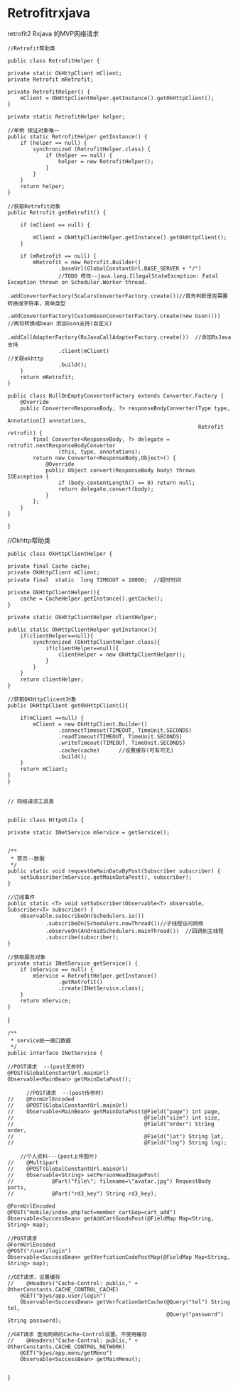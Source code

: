 # Retrofitrxjava

retrofit2 Rxjava 的MVP网络请求


    //Retrofit帮助类

    public class RetrofitHelper {

    private static OkHttpClient mClient;
    private Retrofit mRetrofit;

    private RetrofitHelper() {
        mClient = OkHttpClientHelper.getInstance().getOkHttpClient();
    }

    private static RetrofitHelper helper;

    //单例 保证对象唯一
    public static RetrofitHelper getInstance() {
        if (helper == null) {
            synchronized (RetrofitHelper.class) {
                if (helper == null) {
                    helper = new RetrofitHelper();
                }
            }
        }
        return helper;
    }

    //获取Retrofit对象
    public Retrofit getRetrofit() {

        if (mClient == null) {

            mClient = OkHttpClientHelper.getInstance().getOkHttpClient();
        }

        if (mRetrofit == null) {
            mRetrofit = new Retrofit.Builder()
                    .baseUrl(GlobalConstantUrl.BASE_SERVER + "/")
                    //TODO 修改--java.lang.IllegalStateException: Fatal Exception thrown on Scheduler.Worker thread.
                    .addConverterFactory(ScalarsConverterFactory.create())//首先判断是否需要转换成字符串，简单类型
                    .addConverterFactory(CustomGsonConverterFactory.create(new Gson()))  //再将转换成bean 添加Gson支持(自定义)
                    .addCallAdapterFactory(RxJavaCallAdapterFactory.create())  //添加RxJava支持
                    .client(mClient)                                            //关联okhttp
                    .build();
        }
        return mRetrofit;
    }

    public class NullOnEmptyConverterFactory extends Converter.Factory {
        @Override
        public Converter<ResponseBody, ?> responseBodyConverter(Type type,
                                                                Annotation[] annotations,
                                                                Retrofit retrofit) {
            final Converter<ResponseBody, ?> delegate = retrofit.nextResponseBodyConverter
                    (this, type, annotations);
            return new Converter<ResponseBody,Object>() {
                @Override
                public Object convert(ResponseBody body) throws IOException {
                    if (body.contentLength() == 0) return null;
                    return delegate.convert(body);
                }
            };
        }
    }

    }


 //Okhttp帮助类

    public class OkHttpClientHelper {

    private final Cache cache;
    private OkHttpClient mClient;
    private final  static  long TIMEOUT = 10000;  //超时时间

    private OkHttpClientHelper(){
        cache = CacheHelper.getInstance().getCache();
    }

    private static OkHttpClientHelper clientHelper;

    public static OkHttpClientHelper getInstance(){
        if(clientHelper==null){
            synchronized (OkHttpClientHelper.class){
                if(clientHelper==null){
                    clientHelper = new OkHttpClientHelper();
                }
            }
        }
        return clientHelper;
    }

    //获取OKHttpClicent对象
    public OkHttpClient getOkHttpClient(){

        if(mClient ==null) {
            mClient = new OkHttpClient.Builder()
                    .connectTimeout(TIMEOUT, TimeUnit.SECONDS)
                    .readTimeout(TIMEOUT, TimeUnit.SECONDS)
                    .writeTimeout(TIMEOUT, TimeUnit.SECONDS)
                    .cache(cache)      //设置缓存(可有可无)
                    .build();
        }
        return mClient;
    }
    }


    // 网络请求工具类


    public class HttpUtils {

    private static INetService mService = getService();


    /**
     * 首页--数据
     */
    public static void requestGeMainDataByPost(Subscriber subscriber) {
        setSubscriber(mService.getMainDataPost(), subscriber);
    }

    //订阅事件
    public static <T> void setSubscriber(Observable<T> observable, Subscriber<T> subscriber) {
        observable.subscribeOn(Schedulers.io())
                .subscribeOn(Schedulers.newThread())//子线程访问网络
                .observeOn(AndroidSchedulers.mainThread())  //回调到主线程
                .subscribe(subscriber);
    }

    //获取服务对象
    private static INetService getService() {
        if (mService == null) {
            mService = RetrofitHelper.getInstance()
                    .getRetrofit()
                    .create(INetService.class);
        }
        return mService;
    }

  }


    /**
     * service统一接口数据
     */
    public interface INetService {

    //POST请求  --(post无参时)
    @POST(GlobalConstantUrl.mainUrl)
    Observable<MainBean> getMainDataPost();

          //POST请求  --(post传参时)
    //    @FormUrlEncoded
    //    @POST(GlobalConstantUrl.mainUrl)
    //    Observable<MainBean> getMainDataPost(@Field("page") int page,
    //                                         @Field("size") int size,
    //                                         @Field("order") String order,
    //                                         @Field("lat") String lat,
    //                                         @Field("lng") String lng);

        //个人资料---(post上传图片)
    //    @Multipart
    //    @POST(GlobalConstantUrl.mainUrl)
    //    Observable<String> setPersonHeadImagePost(
    //            @Part("file\"; filename=\"avatar.jpg") RequestBody parts,
    //            @Part("rd3_key") String rd3_key);

    @FormUrlEncoded
    @POST("mobile/index.php?act=member_cart&op=cart_add")
    Observable<SuccessBean> getAddCartGoodsPost(@FieldMap Map<String, String> map);

    //POST请求
    @FormUrlEncoded
    @POST("/user/login")
    Observable<SuccessBean> getVerfcationCodePostMap(@FieldMap Map<String, String> map);

    //GET请求，设置缓存
    //    @Headers("Cache-Control: public," + OtherConstants.CACHE_CONTROL_CACHE)
        @GET("bjws/app.user/login")
        Observable<SuccessBean> getVerfcationGetCache(@Query("tel") String tel,
                                                      @Query("password") String password);

    //GET请求 查询网络的Cache-Control设置。不使用缓存
    //    @Headers("Cache-Control: public," + OtherConstants.CACHE_CONTROL_NETWORK)
        @GET("bjws/app.menu/getMenu")
        Observable<SuccessBean> getMainMenu();


    }

